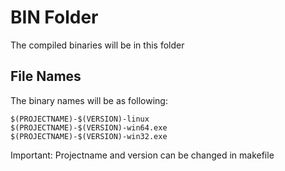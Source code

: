 # BIN Folder

The compiled binaries will be in this folder

## File Names

The binary names will be as following:

```
$(PROJECTNAME)-$(VERSION)-linux
$(PROJECTNAME)-$(VERSION)-win64.exe
$(PROJECTNAME)-$(VERSION)-win32.exe
```

Important: Projectname and version can be changed in makefile